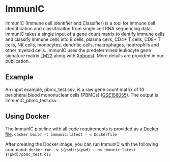 # ImmunIC
ImmunIC (Immune cell Identifier and Classifier) is a tool for immune cell identification and classificaiton from single cell RNA sequencing data. ImmunIC takes a single input of a gene count matrix to dentify immune cells and classify immune cells into B cells, plasma cells, CD4+ T cells, CD8+ T cells, NK cells, monocytes, dendritic cells, macrophages, neutrophils and other myeloid cells. ImmunIC uses the predetermined leukocyte gene signature matrix [LM22](https://www.nature.com/articles/nmeth.3337) along with [Xgboost](https://dl.acm.org/doi/10.1145/2939672.2939785). More details are provided in our publication.

## Example
An input example, pbmc_test.csv, is a raw gene count matrix of 10 peripheral blood mononuclear cells (PBMCs) ([GSE158055](https://www.ncbi.nlm.nih.gov/geo/query/acc.cgi?acc=GSE158055)). The output is ImmunIC_pbmc_test.csv.

## Using Docker
The ImmunIC pipeline with all code requirements is provided as a [Docker file](https://github.com/hayounlee-lab/ImmunIC/blob/main/Dockerfile). 
``
docker build -t immunic:latest - < Dockerfile
``

After creating the Docker image, you can run ImmunIC with the following command:
``
docker run -v $(pwd):$(pwd) --rm immunic:latest $(pwd)/pbmc_test.csv
``
